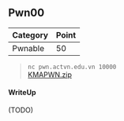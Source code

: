 ## Pwn00

| Category | Point |
| --- | --- |
| Pwnable | 50 |

> `nc pwn.actvn.edu.vn 10000` <br>
> [KMAPWN.zip](./KMAPWN.zip) <br>

#### WriteUp

(TODO)
